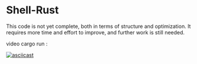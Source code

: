 # Shell-Rust


This code is not yet complete, both in terms of structure and optimization. It requires more time and effort to improve, and further work is still needed.


video cargo run :

[![asciicast](https://asciinema.org/a/4Xwlb8KmoLQ2nFXJO0v2DQljn.svg)](https://asciinema.org/a/4Xwlb8KmoLQ2nFXJO0v2DQljn)
